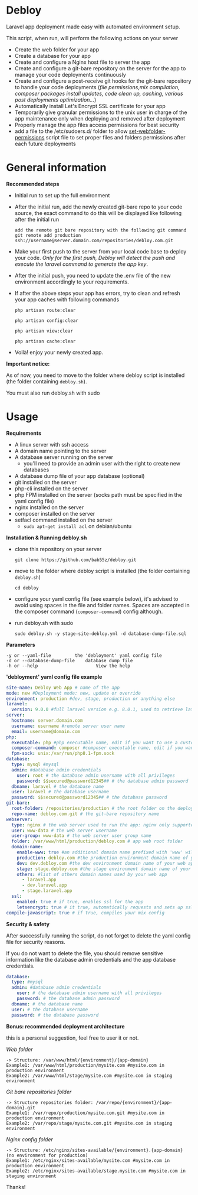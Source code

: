 # Debloy
Laravel app deployment made easy with automated environment setup. 

This script, when run, will perform the following actions on your server

- Create the web folder for your app
- Create a database for your app
- Create and configure a Nginx host file to server the app
- Create and configure a git-bare repository on the server for the app to manage your code deployments continuously
- Create and configure a post-receive git hooks for the git-bare repository to handle your code deployments (_file permissions,mix compilation, composer packages install updates, code clean up, caching, various post deployments optimization..._)
- Automatically install Let's Encrypt SSL certificate for your app
- Temporarily give granular permissions to the unix user in charge of the app maintenance only when deploying and removed after deployment
- Properly manage the app files access permissions for best security
- add a file to the /etc/sudoers.d/ folder to allow  [set-webfolder-permissions](stubs%2Fset-webfolder-permissions) script file to set proper files and folders permissions after each future deployments
# General information
**Recommended steps**

- Initial run to set up the full environment
- After the initial run, add the newly created git-bare repo to your code source, the exact command to do this will be displayed like following after the initial run
    ```
  add the remote git bare repository with the following git command 
  git remote add production ssh://username@server.domain.com/repositories/debloy.com.git
  ```
- Make your first push to the server from your local code base to deploy your code. _Only for the first push, Debloy will detect the push and execute the laravel command to generate the app key_.
- After the initial push, you need to update the .env file of the new environment accordingly to your requirements.
- If after the above steps your app has errors, try to clean and refresh your app caches with following commands

  ```php artisan route:clear```

  ```php artisan config:clear```

  ```php artisan view:clear```

  ```php artisan cache:clear```

- Voilà! enjoy your newly created app.

**Important notice:**

As of now, you need to move to the folder where debloy script is installed (the folder containing `debloy.sh`).

You must also run debloy.sh with sudo

# Usage
**Requirements**
- A linux server with ssh access
- A domain name pointing to the server
- A database server running on the server
  - you'll need to provide an admin user with the right to create new databases
- A database dump file of your app database (optional)
- git installed on the server
- php-cli installed on the server
- php FPM installed on the server (socks path must be specified in the yaml config file)
- nginx installed on the server
- composer installed on the server
- setfacl command installed on the server
  - `sudo apt-get install acl` on debian/ubuntu


**Installation & Running debloy.sh**
- clone this repository on your server 
  
  ```git clone https://github.com/bab55z/debloy.git```

- move to the folder where debloy script is installed (the folder containing `debloy.sh`)

  ```cd debloy```

- configure your yaml config file (see example below), it's advised to avoid using spaces in the file and folder names. Spaces are accepted in the composer command (```composer-command```) config although.

- run debloy.sh with sudo

  `sudo debloy.sh -y stage-site-debloy.yml -d database-dump-file.sql` 

**Parameters**

	-y or --yaml-file 		  the 'debloyment' yaml config file
	-d or --database-dump-file 	  database dump file
	-h or --help 	                  View the help 

**'debloyment' yaml config file example**

```yaml
site-name: Debloy Web App # name of the app
mode: new #Deployment mode: new, update or override
environment: production #dev, stage, production or anything else
laravel:
  version: 9.0.0 #full laravel version e.g. 8.0.1, used to retrieve latest .env.example,...
server:
  hostname: server.domain.com
  username: username #remote server user name
  email: username@domain.com
php:
  executable: php #php executable name, edit if you want to use a custom command to run php during ci/cd, e.g. php7.4
  composer-command: composer #composer executable name, edit if you want to use a custom command to run composer during ci/cd deployments, e.g. php7.4 /usr/local/bin/composer
  fpm-sock: unix:/var/run/php8.1-fpm.sock
database:
  type: mysql #mysql
  admin: #database admin credentials
    user: root # the database admin username with all privileges
    password: $$secured@password12345## # the database admin password
  dbname: laravel # the database name
  user: laravel # the database username
  password: $$secured@password12345## # the database password
git-bare:
  root-folder: /repositories/production # the root folder on the deployment server that contains your git-bare repositories
  repo-name: debloy.com.git # the git-bare repository name
webserver:
  type: nginx # the web server used to run the app: nginx only supported
  user: www-data # the web server username
  user-group: www-data # the web server user group name
  folder: /var/www/html/production/debloy.com # app web root folder
  domain-name:
    enable-www: true #an additional domain name prefixed with 'www' will be used in the whole setup
    production: debloy.com #the production environment domain name of your web app
    dev: dev.debloy.com #the dev environment domain name of your web app
    stage: stage.debloy.com #the stage environment domain name of your web app
    others: #list of others domain names used by your web app
      - laravel.app
      - dev.laravel.app
      - stage.laravel.app
  ssl:
    enabled: true # if true, enables ssl for the app
    letsencrypt: true # it true, automatically requests and sets up ssl from Let's Encrypt authority
compile-javascript: true # if true, compiles your mix config
```
**Security & safety**

After successfully running the script, do not forget to delete the yaml config file for security reasons.

If you do not want to delete the file, you should remove sensitive information like the database admin credentials and the app database credentials.
```yaml
database:
  type: #mysql
  admin: #database admin credentials
    user: # the database admin username with all privileges
    password: # the database admin password
  dbname: # the database name
  user: # the database username
  password: # the database password
```

**Bonus: recommended deployment architecture**

this is a personal suggestion, feel free to user it or not.

_Web folder_
```
-> Structure: /var/www/html/{environment}/{app-domain}
Example1: /var/www/html/production/mysite.com #mysite.com in production environment
Example2: /var/www/html/stage/mysite.com #mysite.com in staging environment
```
_Git bare repositories folder_
```
-> Structure repositories folder: /var/repo/{environment}/{app-domain}.git
Example1: /var/repo/production/mysite.com.git #mysite.com in production environment
Example2: /var/repo/stage/mysite.com.git #mysite.com in staging environment
```
_Nginx config folder_
```
-> Structure: /etc/nginx/sites-available/{environment}.{app-domain} (no environment for production)
Example1: /etc/nginx/sites-available/mysite.com #mysite.com in production environment
Example2: /etc/nginx/sites-available/stage.mysite.com #mysite.com in staging environment
```

Thanks!